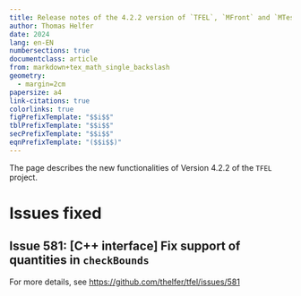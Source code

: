 ```yaml
---
title: Release notes of the 4.2.2 version of `TFEL`, `MFront` and `MTest`
author: Thomas Helfer
date: 2024
lang: en-EN
numbersections: true
documentclass: article
from: markdown+tex_math_single_backslash
geometry:
  - margin=2cm
papersize: a4
link-citations: true
colorlinks: true
figPrefixTemplate: "$$i$$"
tblPrefixTemplate: "$$i$$"
secPrefixTemplate: "$$i$$"
eqnPrefixTemplate: "($$i$$)"
---
```


The page describes the new functionalities of Version 4.2.2 of the
`TFEL` project.

# Issues fixed

## Issue 581: [C++ interface] Fix support of quantities in `checkBounds`

For more details, see <https://github.com/thelfer/tfel/issues/581>


